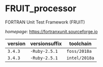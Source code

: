 # FRUIT_processor

FORTRAN Unit Test Framework (FRUIT)

*homepage*: <https://fortranxunit.sourceforge.io>

version | versionsuffix | toolchain
--------|---------------|----------
``3.4.3`` | ``-Ruby-2.5.1`` | ``foss/2018a``
``3.4.3`` | ``-Ruby-2.5.1`` | ``intel/2018a``
